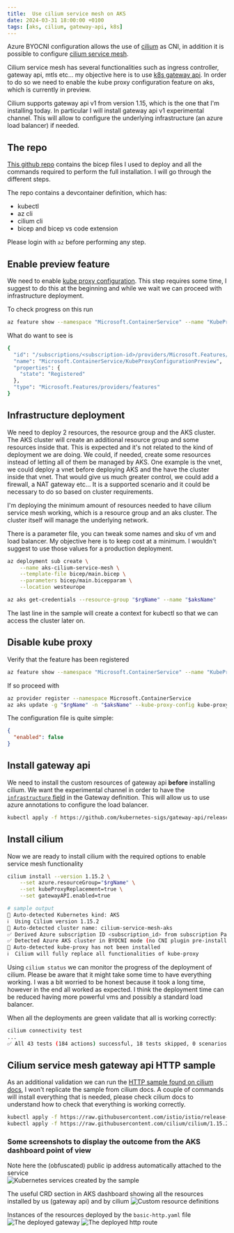 ```yaml
---
title:  Use cilium service mesh on AKS
date: 2024-03-31 18:00:00 +0100
tags: [aks, cilium, gateway-api, k8s]
---
```


Azure BYOCNI configuration allows the use of [cilium](https://cilium.io/) as CNI, in addition it is possible to configure [cilium service mesh](https://docs.cilium.io/en/stable/network/servicemesh/#servicemesh-root).

Cilium service mesh has several functionalities such as ingress controller, gateway api, mtls etc... my objective here is to use [k8s gateway api](https://gateway-api.sigs.k8s.io/). In order to do so we need to enable the kube proxy configuration feature on aks, which is currently in preview.

Cilium supports gateway api v1 from version 1.15, which is the one that I'm installing today. In particular I will install gateway api v1 experimental channel. This will allow to configure the underlying infrastructure (an azure load balancer) if needed. 

<!-- truncate -->

## The repo

[This github repo](https://github.com/davidelettieri/aks-cilium-service-mesh) contains the bicep files I used to deploy and all the commands required to perform the full installation. I will go through the different steps.

The repo contains a devcontainer definition, which has:
- kubectl
- az cli
- cilium cli
- bicep and bicep vs code extension

Please login with `az` before performing any step.

## Enable preview feature

We need to enable [kube proxy configuration](https://learn.microsoft.com/en-us/azure/aks/configure-kube-proxy). This step requires some time, I suggest to do this at the beginning and while we wait we can proceed with infrastructure deployment.

To check progress on this run

```bash title="Check feature registration status"
az feature show --namespace "Microsoft.ContainerService" --name "KubeProxyConfigurationPreview"
```

What do want to see is

```bash title="Feature is registered"
{
  "id": "/subscriptions/<subscription-id>/providers/Microsoft.Features/providers/Microsoft.ContainerService/features/KubeProxyConfigurationPreview",
  "name": "Microsoft.ContainerService/KubeProxyConfigurationPreview",
  "properties": {
    "state": "Registered"
  },
  "type": "Microsoft.Features/providers/features"
}
```

## Infrastructure deployment

We need to deploy 2 resources, the resource group and the AKS cluster. The AKS cluster will create an additional resource group and some resources inside that. This is expected and it's not related to the kind of deployment we are doing. We could, if needed, create some resources instead of letting all of them be managed by AKS. One example is the vnet, we could deploy a vnet before deploying AKS and the have the cluster inside that vnet. That would give us much greater control, we could add a firewall, a NAT gateway etc... It is a supported scenario and it could be necessary to do so based on cluster requirements.

I'm deploying the minimum amount of resources needed to have cilium service mesh working, which is a resource group and an aks cluster. The cluster itself will manage the underlying network.

There is a parameter file, you can tweak some names and sku of vm and load balancer. My objective here is to keep cost at a minimum. I wouldn't suggest to use those values for a production deployment.

```bash title="Deploy AKS"
az deployment sub create \
    --name aks-cilium-service-mesh \
    --template-file bicep/main.bicep \
    --parameters bicep/main.bicepparam \
    --location westeurope

az aks get-credentials --resource-group "$rgName" --name "$aksName"
```

The last line in the sample will create a context for kubectl so that we can access the cluster later on.

## Disable kube proxy

Verify that the feature has been registered

```bash title="Check feature registration status"
az feature show --namespace "Microsoft.ContainerService" --name "KubeProxyConfigurationPreview"
```

If so proceed with 


```bash title="Deploy AKS"
az provider register --namespace Microsoft.ContainerService
az aks update -g "$rgName" -n "$aksName" --kube-proxy-config kube-proxy.json
```

The configuration file is quite simple:

```json title="kube-proxy.json"
{
  "enabled": false
}
```

## Install gateway api

We need to install the custom resources of gateway api **before** installing cilium. We want the experimental channel in order to have the [`infrastructure` field](https://gateway-api.sigs.k8s.io/reference/spec/#gateway.networking.k8s.io/v1.GatewayInfrastructure) in the Gateway definition. This will allow us to use azure annotations to configure the load balancer.

```bash title="Install gateway api with kubectl"
kubectl apply -f https://github.com/kubernetes-sigs/gateway-api/releases/download/v1.0.0/experimental-install.yaml
```

## Install cilium

Now we are ready to install cilium with the required options to enable service mesh functionality

```bash
cilium install --version 1.15.2 \
    --set azure.resourceGroup="$rgName" \
    --set kubeProxyReplacement=true \
    --set gatewayAPI.enabled=true

# sample output
🔮 Auto-detected Kubernetes kind: AKS
ℹ️  Using Cilium version 1.15.2
🔮 Auto-detected cluster name: cilium-service-mesh-aks
✅ Derived Azure subscription ID <subscription_id> from subscription Pay-As-You-Go
✅ Detected Azure AKS cluster in BYOCNI mode (no CNI plugin pre-installed)
🔮 Auto-detected kube-proxy has not been installed
ℹ️  Cilium will fully replace all functionalities of kube-proxy
```

Using `cilium status` we can monitor the progress of the deployment of cilium. Please be aware that it might take some time to have everything working. I was a bit worried to be honest because it took a long time, however in the end all worked as expected. I think the deployment time can be reduced having more powerful vms and possibly a standard load balancer.

When all the deployments are green validate that all is working correctly:

```bash title="Execute cilium test suite"
cilium connectivity test
...
✅ All 43 tests (184 actions) successful, 18 tests skipped, 0 scenarios skipped.
```

## Cilium service mesh gateway api HTTP sample

As an additional validation we can run the [HTTP sample found on cilium docs](https://docs.cilium.io/en/stable/network/servicemesh/gateway-api/http/), I won't replicate the sample from cilium docs. A couple of commands will install everything that is needed, please check cilium docs to understand how to check that everything is working correctly.

```bash title="Install sample app and gateway"
kubectl apply -f https://raw.githubusercontent.com/istio/istio/release-1.11/samples/bookinfo/platform/kube/bookinfo.yaml
kubectl apply -f https://raw.githubusercontent.com/cilium/cilium/1.15.2/examples/kubernetes/gateway/basic-http.yaml
```

### Some screenshots to display the outcome from the AKS dashboard point of view

Note here the (obfuscated) public ip address automatically attached to the service  
<img src="/img/services.png" alt="Kubernetes services created by the sample" />

The useful CRD section in AKS dashboard showing all the resources installed by us (gateway api) and by cilium
<img src="/img/crd.png" alt="Custom resource definitions" />

Instances of the resources deployed by the `basic-http.yaml` file
<img src="/img/gateway.png" alt="The deployed gateway" />
<img src="/img/http-route.png" alt="The deployed http route" />
